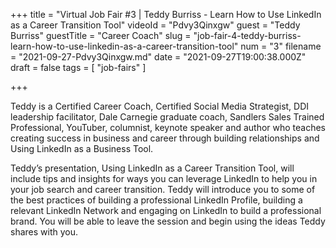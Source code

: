 +++
title = "Virtual Job Fair #3 | Teddy Burriss - Learn How to Use LinkedIn as a Career Transition Tool"
videoId = "Pdvy3Qinxgw"
guest = "Teddy Burriss"
guestTitle = "Career Coach"
slug = "job-fair-4-teddy-burriss-learn-how-to-use-linkedin-as-a-career-transition-tool"
num = "3"
filename = "2021-09-27-Pdvy3Qinxgw.md"
date = "2021-09-27T19:00:38.000Z"
draft = false
tags = [ "job-fairs" ]

+++

Teddy is a Certified Career Coach, Certified Social Media Strategist, DDI leadership facilitator, Dale Carnegie graduate coach, Sandlers Sales Trained Professional, YouTuber, columnist, keynote speaker and author who teaches creating success in business and career through building relationships and Using LinkedIn as a Business Tool.

Teddy’s presentation, Using LinkedIn as a Career Transition Tool, will include tips and insights for ways you can leverage LinkedIn to help you in your job search and career transition.  Teddy will introduce you to some of the best practices of building a professional LinkedIn Profile, building a relevant LinkedIn Network and engaging on LinkedIn to build a professional brand. You will be able to leave the session and begin using the ideas Teddy shares with you.
